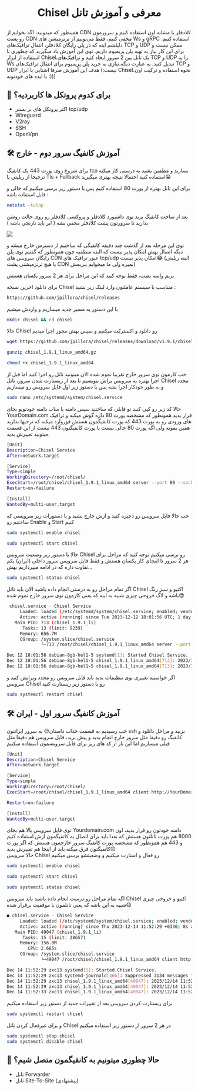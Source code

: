 
# <p align="center">Chisel معرفی و آموزش تانل</p>
  
همینطور که میدونید، اگه بخوایم از CDN کلادفلر یا مشابه اون استفاده کنیم و سرورمون رو پشت CDN مخفی کنیم، فقط می‌تونیم از ترنزمیشن های Ws و gRPC استفاده کنیم. دلیلشم اینه که در پلن رایگان کلادفلر، انتقال ترافیک‌های TCP و UDP ممکن نیست و برای این کار نیاز به تهیه پلن پریمیوم داریم. 
توی این آموزش یاد میگیرید که چطوری با استفاده از ابزار Chisel،یک تانل بین 2 سرور ایجاد کنید و ترافیک‌های TCP و UDP را به Ws تبدیل کنید. به عبارت دیگه،نیازی به خرید پلن پریمیوم برای انتقال ترافیک‌های TCP و UDP نیست:)
هدف این آموزش صرفا اشنایی با ابزار Chisel،نحوه استفاده و ترکیب اون با ایده های خودتونه :)))

## 🧐 برای کدوم پروتکل ها کاربردیه؟   
- اکثر پروتکل های بر بستر tcp/udp 
- Wireguard
- V2ray
- SSH 
- OpenVpn





## 🛠️ آموزش کانفیگ سرور دوم - خارج
برای شروع روی پورت 443 یک کانفیگ tcp بسازید و مطمین بشید به درستی کار میکنه
 ترجیحا از ریلیتی یا Tls + Fallback استفاده کنید احتمالا نتیجه بهتری میگیرید😁


برای این تانل بهتره از پورت 80 استفاده کنیم
پس با دستور زیر برسی میکنیم که خالی و قابل استفاده باشه :
```bash
netstat -tulnp 
```


بعد از ساخت کانفیگ برید توی داشبورد کلادفلر و پروکسی کلادفلر رو روی حالت روشن بذارید تا سرورتون پشت کلادفلر مخفی بشه ( ابر باید نارنجی باشه )


   ![](https://preview.redd.it/0qgas702po671.png?width=1035&format=png&auto=webp&s=337e8c7fd09f3e459815cc21465bde7ad018515a)

توی این مرحله بعد از گذشت چند دقیقه کانفیگی که ساختیم از دسترس خارج میشه و دیگه اتصال بهش امکان پذیر نیست که البته منطقیه چون همونطور که گفتیم توی پلن رایگان سرویس های CDN عبور ترافیک های tcp/udp امکان پذیر نیست😂
(البته ریلیتی با هیچ ترنزمیشنی پشت CDN نمیره ولی ما میخوایم ببریمش)

بریم واسه نصب، فقط توجه کنید که این مراحل برای هر 2 سرور یکسان هستش

برای دانلود اخرین نسخه Chisel متناسب با سیستم عاملتون وارد لینک زیر بشید :
```bash
https://github.com/jpillora/chisel/releases
```    


با این دستور یه مسیر جدید میسازیم و واردش میشیم 
```bash
mkdir chisel && cd chisel
```    
 حالا Chisel رو دانلود و اکسترکت میکنیم و سپس بهش مجوز اجرا میدیم 


```bash
wget https://github.com/jpillora/chisel/releases/download/v1.9.1/chisel_1.9.1_linux_amd64.gz
```    
     
```bash
gunzip chisel_1.9.1_linux_amd64.gz
```    

     
```bash
chmod +x chisel_1.9.1_linux_amd64
```    

خب کارمون توی سرور خارج تقریبا تموم شده الان میتونید تانل رو اجرا کنید اما قبل از اجرا بهتره یه سرویس براش بنویسیم تا بعد از ریستارت شدن سرور، تانل Chisel مجدد و به طور خودکار اجرا بشه 
پس با دستور زیر اول فایل سرویس رو میسازیم
```bash
sudo nano /etc/systemd/system/chisel.service
```    

حالا کد زیر رو کپی کنید تو فایلی که ساختید سپس دامنه یا ساب دامنه خودتونو بجای YourDomain.com قرار بدید
همونطور که مشخصه پورت 80 داره گوش میکنه و ترافیک های ورودی رو به پورت 443 که پورت کانفیگمون هستش فوروارد میکنه که ترجیها بذارید همین بمونه ولی اگه پورت 80 خالی نیست یا پورت کانفیگتون 443 نیست از این قسمت میتونید تغییرش بدید.
 

```bash
[Unit]
Description=Chisel Service
After=network.target

[Service]
Type=simple
WorkingDirectory=/root/chisel/
ExecStart=/root/chisel/chisel_1.9.1_linux_amd64 server --port 80 --socks5 443 --proxy http://YourDomain.com -v
Restart=on-failure

[Install]
WantedBy=multi-user.target

```    
خب حالا فایل سرویس رو ذخیره کنید و ازش خارج بشید و با دستورات زیر سرویسی که ساختیم رو Enable و Start کنیم 

```bash
sudo systemctl enable chisel
```    
```bash
sudo systemctl start chisel
```    
حالا با دستور زیر وضعیت سرویس Chisel رو برسی میکنیم
توجه کنید که مراحل برای هر 2 سرور تا اینجای کار یکسان هستش و فقط فایل سرویس سرور داخلی (ایران) یکم تفاوت داره که در ادامه میپردازیم بهش...

```bash
sudo systemctl status chisel
```    
اگر تمام مراحل رو به درستی انجام داده باشید الان باید تانل Chisel اکتیو و سبز رنگ باشه و لاگ خروجی چیزی شبیه به اینه که یعنی کارمون توی سرور خارج تموم شده😍

```bash
 chisel.service - Chisel Service
     Loaded: loaded (/etc/systemd/system/chisel.service; enabled; vendor preset: enabled)
     Active: active (running) since Tue 2023-12-12 18:01:56 UTC; 1 day 13h ago
   Main PID: 713 (chisel_1.9.1_li)
      Tasks: 13 (limit: 9259)
     Memory: 656.7M
     CGroup: /system.slice/chisel.service
             └─713 /root/chisel/chisel_1.9.1_linux_amd64 server --port 80 --socks5 443 --proxy http://YourDomain.com -v

Dec 12 18:01:56 debian-8gb-hel1-5 systemd[1]: Started Chisel Service.
Dec 12 18:01:56 debian-8gb-hel1-5 chisel_1.9.1_linux_amd64[713]: 2023/12/12 18:01:56 server: Fingerprint ZQ9dw6O26Sg+EYDccGxUbS6cNsH/>
Dec 12 18:01:56 debian-8gb-hel1-5 chisel_1.9.1_linux_amd64[713]: 2023/12/12 18:01:56 server: Listening on http://0.0.0.0:80
```    

اگر خواستید تغییری توی تنظیمات بدید باید فایل سرویس رو مجدد ویرایش کنید و سرویس Chisel رو با دستور زیر ریستارت کنید 

```bash
sudo systemctl restart chisel
```    


## 🛠️ آموزش کانفیگ سرور اول - ایران    

خب رسیدیم به قسمت جذاب داستان😍
به سرور ایرانتون ssh بزنید و مراحل دانلود و کانفیگ رو دقیقا مثل سرور خارج انجام بدید و پیش برید، فایل سرویس هم دقیقا مثل قبلی میسازیم اما این بار از کد های زیر برای فایل سرویسمون استفاده میکنیم

```bash
[Unit]
Description=Chisel Service
After=network.target

[Service]
Type=simple
WorkingDirectory=/root/chisel/
ExecStart=/root/chisel/chisel_1.9.1_linux_amd64 client http://YourDomain.com 8000:127.0.0.1:443

Restart=on-failure

[Install]
WantedBy=multi-user.target

```
  توی فایل سرویس بالا هم بجای  Yourdomain.com دامنه خودتون رو قرار بدید، اون 8000 هم پورت تانلتون هستش که بعدا باید برای اتصال به کانفیگمون ازش استفاده کنیم و 443 هم همونطور که مشخصه پورت کانفیگ سرور خارجمون هستش که اگر پورت کانفیگتون فرق میکنه باید از اینجا هم تغییرش بدید😊     
حالا سرویس Chisel رو فعال و استارت میکنیم و وضعیتشو برسی میکنیم 

```bash
sudo systemctl enable chisel
```    
```bash
sudo systemctl start chisel
```    
```bash
sudo systemctl status chisel
```    
  اگه تمام مراحل رو درست انجام داده باشید باید سرویس Chisel اکتیو و خروجی چیزی شبیه به این باشه که یعنی تانلمون با موفقیت برقرار شده😋
```bash
● chisel.service - Chisel Service
     Loaded: loaded (/etc/systemd/system/chisel.service; enabled; vendor preset: enabled)
     Active: active (running) since Thu 2023-12-14 11:52:29 +0330; 8s ago
   Main PID: 49047 (chisel_1.9.1_li)
      Tasks: 15 (limit: 28657)
     Memory: 156.0M
        CPU: 2.685s
     CGroup: /system.slice/chisel.service
             └─49047 /root/chisel/chisel_1.9.1_linux_amd64 client http://www.scimovie.cloud 8000:127.0.0.1:443

Dec 14 11:52:29 zxc13 systemd[1]: Started Chisel Service.
Dec 14 11:52:29 zxc13 systemd-journald[466]: Suppressed 3134 messages from chisel.service
Dec 14 11:52:29 zxc13 chisel_1.9.1_linux_amd64[49047]: 2023/12/14 11:52:29 client: Connecting to ws://YourDomain.com:80
Dec 14 11:52:29 zxc13 chisel_1.9.1_linux_amd64[49047]: 2023/12/14 11:52:29 client: tun: proxy#8000=>443: Listening
Dec 14 11:52:33 zxc13 chisel_1.9.1_linux_amd64[49047]: 2023/12/14 11:52:33 client: Connected (Latency 393.753266ms)

```    

برای ریستارت کردن سرویس بعد از تغییرات جدید از دستور زیر استفاده میکنیم 
```bash
sudo systemctl restart chisel
```    
 و برای غیرفعال کردن تانل Chisel در هر 2 سرور از دستور زیر استفاده میکنیم 
 
```bash
sudo systemctl stop chisel 
sudo systemctl disable chisel 
```    



## 🤔 حالا چطوری میتونیم به کانفیگمون متصل شیم؟
- تانل Forwarder 
- تانل Site-To-Site (پیشنهادی)

        
